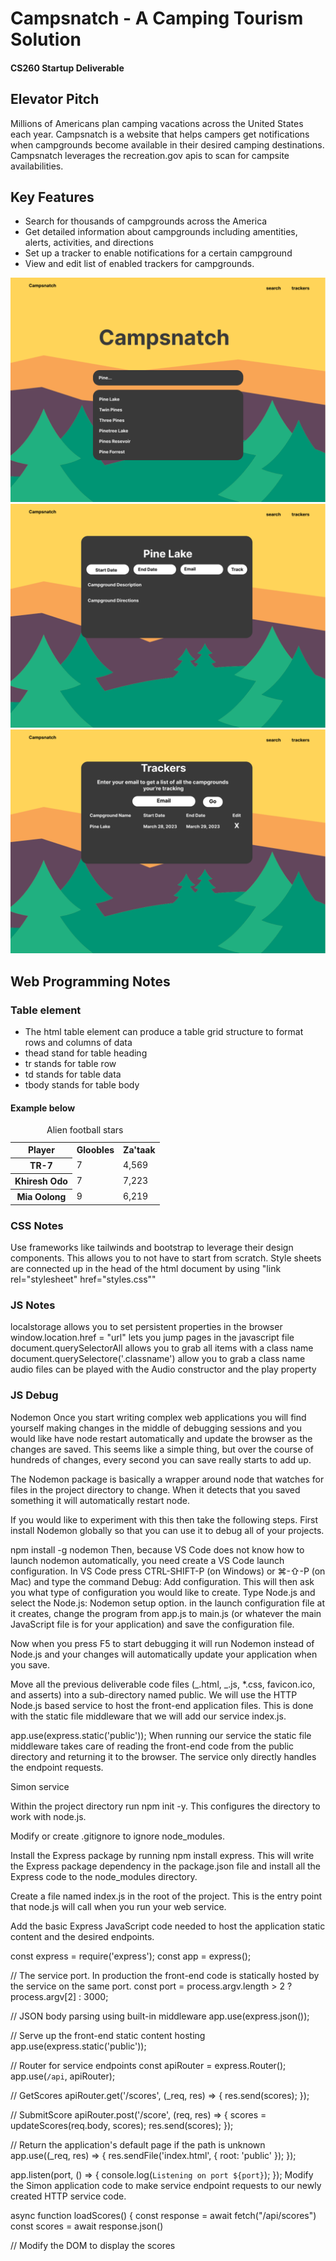 # Campsnatch - A Camping Tourism Solution
#### CS260 Startup Deliverable

## Elevator Pitch
Millions of Americans plan camping vacations across the United States each year. Campsnatch is a website that helps campers get notifications when campgrounds become available in their desired camping destinations. Campsnatch leverages the recreation.gov apis to scan for campsite availabilities.

## Key Features
* Search for thousands of campgrounds across the America
* Get detailed information about campgrounds including amentities, alerts, activities, and directions 
* Set up a tracker to enable notifications for a certain campground
* View and edit list of enabled trackers for campgrounds.

![image info](./design/Search.png)
![image info](./design/Campground.png)
![image info](./design/Trackers.png)

## Web Programming Notes
### Table element
* The html table element can produce a table grid structure to format rows and columns of data
* thead stand for table heading
* tr stands for table row
* td stands for table data
* tbody stands for table body
#### Example below
<table>
    <caption>Alien football stars</caption>
    <tr>
        <th scope="col">Player</th>
        <th scope="col">Gloobles</th>
        <th scope="col">Za'taak</th>
    </tr>
    <tr>
        <th scope="row">TR-7</th>
        <td>7</td>
        <td>4,569</td>
    </tr>
    <tr>
        <th scope="row">Khiresh Odo</th>
        <td>7</td>
        <td>7,223</td>
    </tr>
    <tr>
        <th scope="row">Mia Oolong</th>
        <td>9</td>
        <td>6,219</td>
    </tr>
</table>

### CSS Notes
Use frameworks like tailwinds and bootstrap to leverage their design components. This allows you to not have to start from scratch.
Style sheets are connected up in the head of the html document by using "link rel="stylesheet" href="styles.css""

### JS Notes
localstorage allows you to set persistent properties in the browser
window.location.href = "url" lets you jump pages in the javascript file
document.querySelectorAll allows you to grab all items with a class name
document.querySelectore('.classname') allow you to grab a class name
audio files can be played with the Audio constructor and the play property

### JS Debug
Nodemon
Once you start writing complex web applications you will find yourself making changes in the middle of debugging sessions and you would like have node restart automatically and update the browser as the changes are saved. This seems like a simple thing, but over the course of hundreds of changes, every second you can save really starts to add up.

The Nodemon package is basically a wrapper around node that watches for files in the project directory to change. When it detects that you saved something it will automatically restart node.

If you would like to experiment with this then take the following steps. First install Nodemon globally so that you can use it to debug all of your projects.

npm install -g nodemon
Then, because VS Code does not know how to launch nodemon automatically, you need create a VS Code launch configuration. In VS Code press CTRL-SHIFT-P (on Windows) or ⌘-⇧-P (on Mac) and type the command Debug: Add configuration. This will then ask you what type of configuration you would like to create. Type Node.js and select the Node.js: Nodemon setup option. in the launch configuration file at it creates, change the program from app.js to main.js (or whatever the main JavaScript file is for your application) and save the configuration file.

Now when you press F5 to start debugging it will run Nodemon instead of Node.js and your changes will automatically update your application when you save.

Move all the previous deliverable code files (_.html, _.js, *.css, favicon.ico, and asserts) into a sub-directory named public. We will use the HTTP Node.js based service to host the front-end application files. This is done with the static file middleware that we will add our service index.js.

app.use(express.static('public'));
When running our service the static file middleware takes care of reading the front-end code from the public directory and returning it to the browser. The service only directly handles the endpoint requests.

Simon service

Within the project directory run npm init -y. This configures the directory to work with node.js.

Modify or create .gitignore to ignore node_modules.

Install the Express package by running npm install express. This will write the Express package dependency in the package.json file and install all the Express code to the node_modules directory.

Create a file named index.js in the root of the project. This is the entry point that node.js will call when you run your web service.

Add the basic Express JavaScript code needed to host the application static content and the desired endpoints.

const express = require('express');
const app = express();

// The service port. In production the front-end code is statically hosted by the service on the same port.
const port = process.argv.length > 2 ? process.argv[2] : 3000;

// JSON body parsing using built-in middleware
app.use(express.json());

// Serve up the front-end static content hosting
app.use(express.static('public'));

// Router for service endpoints
const apiRouter = express.Router();
app.use(`/api`, apiRouter);

// GetScores
apiRouter.get('/scores', (_req, res) => {
  res.send(scores);
});

// SubmitScore
apiRouter.post('/score', (req, res) => {
  scores = updateScores(req.body, scores);
  res.send(scores);
});

// Return the application's default page if the path is unknown
app.use((_req, res) => {
  res.sendFile('index.html', { root: 'public' });
});

app.listen(port, () => {
  console.log(`Listening on port ${port}`);
});
Modify the Simon application code to make service endpoint requests to our newly created HTTP service code.

async function loadScores() {
  const response = await fetch("/api/scores")
  const scores = await response.json()

  // Modify the DOM to display the scores
